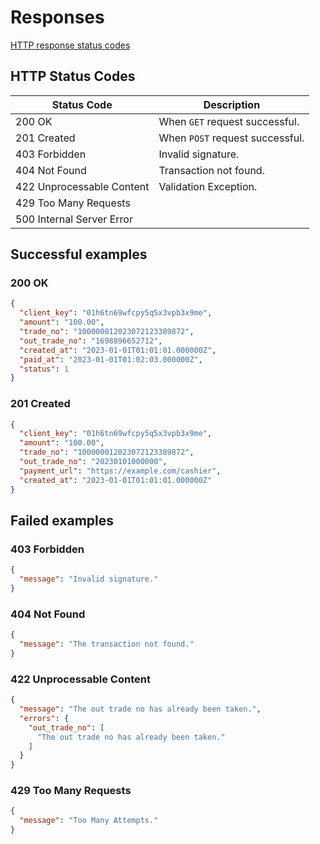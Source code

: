# Responses

[HTTP response status codes](https://developer.mozilla.org/en-US/docs/Web/HTTP/Status)

## HTTP Status Codes

| Status Code                | Description                       |
|----------------------------|-----------------------------------|
| 200 OK	                    | When `GET` request successful.    |
| 201 Created	               | When `POST` request successful.		 |
| 403 Forbidden		            | Invalid signature.                |
| 404 Not Found	             | Transaction not found.            |
| 422 Unprocessable Content	 | Validation Exception.             |
| 429 Too Many Requests	     |                                   |
| 500 Internal Server Error  |                                   |

## Successful examples

### 200 OK

```json
{
  "client_key": "01h6tn69wfcpy5q5x3vpb3x9me",
  "amount": "100.00",
  "trade_no": "100000012023072123389872",
  "out_trade_no": "1698896652712",
  "created_at": "2023-01-01T01:01:01.000000Z",
  "paid_at": "2023-01-01T01:02:03.000000Z",
  "status": 1
}
```

### 201 Created

```json
{
  "client_key": "01h6tn69wfcpy5q5x3vpb3x9me",
  "amount": "100.00",
  "trade_no": "100000012023072123389872",
  "out_trade_no": "20230101000000",
  "payment_url": "https://example.com/cashier",
  "created_at": "2023-01-01T01:01:01.000000Z"
}
```

## Failed examples

### 403 Forbidden

```json
{
  "message": "Invalid signature."
}
```

### 404 Not Found

```json
{
  "message": "The transaction not found."
}
```

### 422 Unprocessable Content

```json
{
  "message": "The out trade no has already been taken.",
  "errors": {
    "out_trade_no": [
      "The out trade no has already been taken."
    ]
  }
}
```

### 429 Too Many Requests

```json
{
  "message": "Too Many Attempts."
}
```
